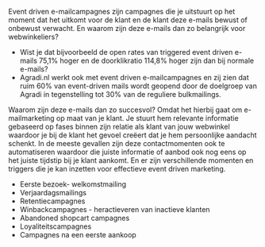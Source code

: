 Event driven e-mailcampagnes zijn campagnes die je uitstuurt op het
moment dat het uitkomt voor de klant en de klant deze e-mails bewust of
onbewust verwacht. En waarom zijn deze e-mails dan zo belangrijk voor
webwinkeliers?

-   Wist je dat bijvoorbeeld de open rates van triggered event driven
    e-mails 75,1% hoger en de doorklikratio 114,8% hoger zijn dan bij
    normale e-mails?
-   Agradi.nl werkt ook met event driven e-mailcampagnes en zij zien dat
    ruim 60% van event-driven mails wordt geopend door de doelgroep van
    Agradi in tegenstelling tot 30% van de reguliere bulkmailings.

Waarom zijn deze e-mails dan zo succesvol? Omdat het hierbij gaat om
e-mailmarketing op maat van je klant. Je stuurt hem relevante informatie
gebaseerd op fases binnen zijn relatie als klant van jouw webwinkel
waardoor je bij de klant het gevoel creëert dat je hem persoonlijke
aandacht schenkt. In de meeste gevallen zijn deze contactmomenten ook te
automatiseren waardoor die juiste informatie of aanbod ook nog eens op
het juiste tijdstip bij je klant aankomt. En er zijn verschillende
momenten en triggers die je kan inzetten voor effectieve event driven
marketing.

-   Eerste bezoek- welkomstmailing
-   Verjaardagsmailings
-   Retentiecampagnes
-   Winbackcampagnes - heractieveren van inactieve klanten
-   Abandoned shopcart campagnes
-   Loyaliteitscampagnes
-   Campagnes na een eerste aankoop

